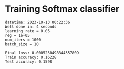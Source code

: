 # Training Softmax classifier  
    datetime: 2023-10-13 00:22:36  
    Well done in: 4 seconds  
    learning_rate = 0.05  
    reg = 1e-05  
    num_iters = 1000  
    batch_size = 10  
    
    Final loss: 0.0005230498344357809   
    Train accuracy: 0.16228   
    Test accuracy: 0.1598  
    